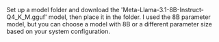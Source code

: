 Set up a model folder and download the 'Meta-Llama-3.1-8B-Instruct-Q4_K_M.gguf' model, then place it in the folder. I used the 8B parameter model, but you can choose a model with 8B or a different parameter size based on your system configuration.
